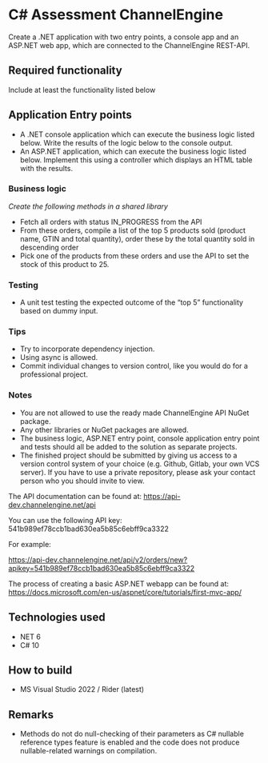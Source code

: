 # C# Assessment ChannelEngine

Create a .NET application with two entry points, a console app and an ASP.NET web app, which are connected to the ChannelEngine REST-API.

## Required functionality
Include at least the functionality listed below

## Application Entry points
- A .NET console application which can execute the business logic listed below. Write the results of the logic below to the console output.
- An ASP.NET application, which can execute the business logic listed below. Implement this using a controller which displays an HTML table with the results.

### Business logic
_Create the following methods in a shared library_

- Fetch all orders with status IN_PROGRESS from the API
- From these orders, compile a list of the top 5 products sold (product name, GTIN and total quantity), order these by the total quantity sold in descending order
- Pick one of the products from these orders and use the API to set the stock of this product to 25.

### Testing
- A unit test testing the expected outcome of the “top 5” functionality based on dummy input.

### Tips
- Try to incorporate dependency injection.
- Using async is allowed.
- Commit individual changes to version control, like you would do for a
professional project.

### Notes
- You are not allowed to use the ready made ChannelEngine API NuGet package.
- Any other libraries or NuGet packages are allowed.
- The business logic, ASP.NET entry point, console application entry point and
tests should all be added to the solution as separate projects.
- The finished project should be submitted by giving us access to a version control
system of your choice (e.g. Github, Gitlab, your own VCS server). If you have to
use a private repository, please ask your contact person who you should invite to
view.

The API documentation can be found at: https://api-dev.channelengine.net/api

You can use the following API key: 541b989ef78ccb1bad630ea5b85c6ebff9ca3322

For example:

https://api-dev.channelengine.net/api/v2/orders/new?apikey=541b989ef78ccb1bad630ea5b85c6ebff9ca3322

The process of creating a basic ASP.NET webapp can be found at:
https://docs.microsoft.com/en-us/aspnet/core/tutorials/first-mvc-app/

## Technologies used
- NET 6
- C# 10

## How to build
- MS Visual Studio 2022 / Rider (latest)

## Remarks
- Methods do not do null-checking of their parameters as C# nullable reference types feature is enabled and the code does not produce nullable-related warnings on compilation.
